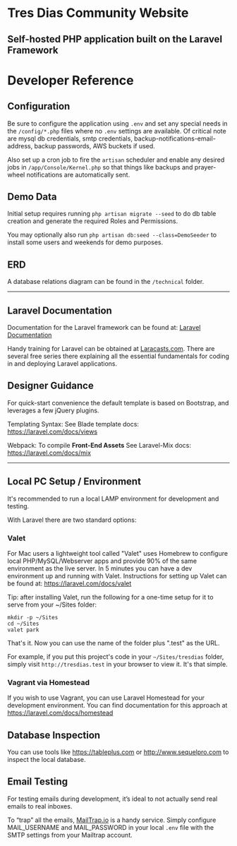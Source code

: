 # Tres Dias Community Website

## Self-hosted PHP application built on the Laravel Framework


# Developer Reference

## Configuration

Be sure to configure the application using `.env` and set any special needs in the `/config/*.php` files where no `.env` settings are available. Of critical note are mysql db credentials, smtp credentials, backup-notifications-email-address, backup passwords, AWS buckets if used.

Also set up a cron job to fire the `artisan` scheduler and enable any desired jobs in `/app/Console/Kernel.php` so that things like backups and prayer-wheel notifications are automatically sent.

## Demo Data

Initial setup requires running `php artisan migrate --seed` to do db table creation and generate the required Roles and Permissions.

You may optionally also run `php artisan db:seed --class=DemoSeeder` to install some users and weekends for demo purposes.

## ERD
A database relations diagram can be found in the `/technical` folder.

--- 

## Laravel Documentation

Documentation for the Laravel framework can be found at: [Laravel Documentation](https://laravel.com/docs)

Handy training for Laravel can be obtained at [Laracasts.com](https://laracasts.com). There are several free series there explaining all the essential fundamentals for coding in and deploying Laravel applications.


## Designer Guidance

For quick-start convenience the default template is based on Bootstrap, and leverages a few jQuery plugins.

Templating Syntax: See Blade template docs: https://laravel.com/docs/views

Webpack: To compile **Front-End Assets** See Laravel-Mix docs: https://laravel.com/docs/mix

---

## Local PC Setup / Environment

It's recommended to run a local LAMP environment for development and testing.

With Laravel there are two standard options:

### Valet
For Mac users a lightweight tool called "Valet" uses Homebrew to configure local PHP/MySQL/Webserver apps and provide 90% of the same environment as the live server. In 5 minutes you can have a dev environment up and running with Valet. Instructions for setting up Valet can be found at: https://laravel.com/docs/valet

Tip: after installing Valet, run the following for a one-time setup for it to serve from your ~/Sites folder:

```
mkdir -p ~/Sites
cd ~/Sites
valet park
```

That's it. Now you can use the name of the folder plus ".test" as the URL. 

For example, if you put this project's code in your `~/Sites/tresdias` folder, simply visit `http://tresdias.test` in your browser to view it. It's that simple.


### Vagrant via Homestead

If you wish to use Vagrant, you can use Laravel Homestead for your development environment.
You can find documentation for this approach at https://laravel.com/docs/homestead


## Database Inspection

You can use tools like https://tableplus.com or http://www.sequelpro.com to inspect the local database.

## Email Testing
For testing emails during development, it’s ideal to not actually send real emails to real inboxes. 

To “trap” all the emails, [MailTrap.io](https://mailtrap.io) is a handy service. Simply configure MAIL_USERNAME and MAIL_PASSWORD in your local `.env` file with the SMTP settings from your Mailtrap account.



